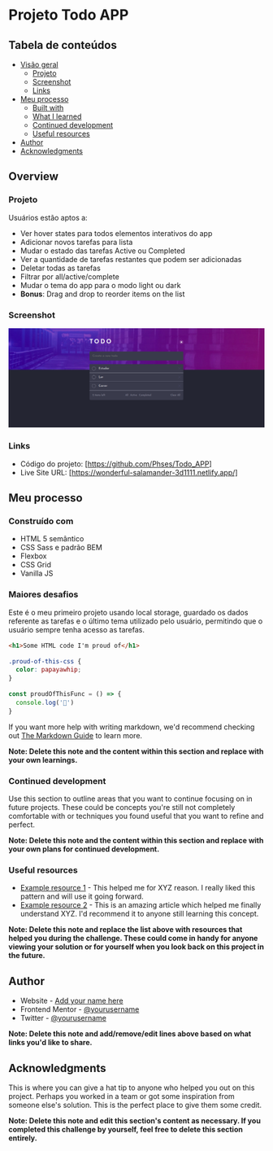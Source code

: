 # Projeto Todo APP


## Tabela de conteúdos

- [Visão geral](#visão-geral)
  - [Projeto](#projeto)
  - [Screenshot](#screenshot)
  - [Links](#links)
- [Meu processo](#meu-processo)
  - [Built with](#built-with)
  - [What I learned](#what-i-learned)
  - [Continued development](#continued-development)
  - [Useful resources](#useful-resources)
- [Author](#author)
- [Acknowledgments](#acknowledgments)


## Overview

### Projeto

Usuários estão aptos a:

- Ver hover states para todos elementos interativos do app
- Adicionar novos tarefas para lista
- Mudar o estado das tarefas Active ou Completed
- Ver a quantidade de tarefas restantes que podem ser adicionadas
- Deletar todas as tarefas
- Filtrar por all/active/complete 
- Mudar o tema do app para o modo light ou dark 
- **Bonus**: Drag and drop to reorder items on the list

### Screenshot

![](./app.png)


### Links

- Código do projeto: [https://github.com/Phses/Todo_APP]
- Live Site URL: [https://wonderful-salamander-3d1111.netlify.app/]

## Meu processo

### Construído com

- HTML 5 semântico 
- CSS Sass e padrão BEM
- Flexbox
- CSS Grid
- Vanilla JS

### Maiores desafios

Este é o meu primeiro projeto usando local storage, guardado os dados referente as tarefas e o último tema utilizado pelo usuário, permitindo que o usuário sempre tenha acesso as tarefas.

```html
<h1>Some HTML code I'm proud of</h1>
```
```css
.proud-of-this-css {
  color: papayawhip;
}
```
```js
const proudOfThisFunc = () => {
  console.log('🎉')
}
```

If you want more help with writing markdown, we'd recommend checking out [The Markdown Guide](https://www.markdownguide.org/) to learn more.

**Note: Delete this note and the content within this section and replace with your own learnings.**

### Continued development

Use this section to outline areas that you want to continue focusing on in future projects. These could be concepts you're still not completely comfortable with or techniques you found useful that you want to refine and perfect.

**Note: Delete this note and the content within this section and replace with your own plans for continued development.**

### Useful resources

- [Example resource 1](https://www.example.com) - This helped me for XYZ reason. I really liked this pattern and will use it going forward.
- [Example resource 2](https://www.example.com) - This is an amazing article which helped me finally understand XYZ. I'd recommend it to anyone still learning this concept.

**Note: Delete this note and replace the list above with resources that helped you during the challenge. These could come in handy for anyone viewing your solution or for yourself when you look back on this project in the future.**

## Author

- Website - [Add your name here](https://www.your-site.com)
- Frontend Mentor - [@yourusername](https://www.frontendmentor.io/profile/yourusername)
- Twitter - [@yourusername](https://www.twitter.com/yourusername)

**Note: Delete this note and add/remove/edit lines above based on what links you'd like to share.**

## Acknowledgments

This is where you can give a hat tip to anyone who helped you out on this project. Perhaps you worked in a team or got some inspiration from someone else's solution. This is the perfect place to give them some credit.

**Note: Delete this note and edit this section's content as necessary. If you completed this challenge by yourself, feel free to delete this section entirely.**
